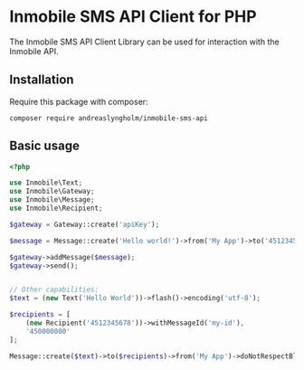 # Inmobile SMS API Client for PHP

The Inmobile SMS API Client Library can be used for interaction with the Inmobile API.

## Installation

Require this package with composer:

```
composer require andreaslyngholm/inmobile-sms-api
```

## Basic usage

```php
<?php

use Inmobile\Text;
use Inmobile\Gateway;
use Inmobile\Message;
use Inmobile\Recipient;

$gateway = Gateway::create('apiKey');

$message = Message::create('Hello world!')->from('My App')->to('4512345678');

$gateway->addMessage($message);
$gateway->send();


// Other capabilities:
$text = (new Text('Hello World'))->flash()->encoding('utf-8');

$recipients = [
    (new Recipient('4512345678'))->withMessageId('my-id'),
    '450000000'
];

Message::create($text)->to($recipients)->from('My App')->doNotRespectBlacklist()->scheduleAt(date_create('+1 hour'));